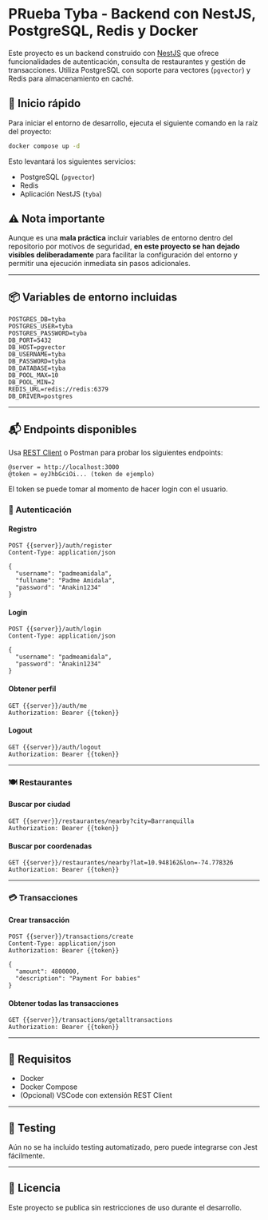 
# PRueba Tyba - Backend con NestJS, PostgreSQL, Redis y Docker

Este proyecto es un backend construido con [NestJS](https://nestjs.com/) que ofrece funcionalidades de autenticación, consulta de restaurantes y gestión de transacciones. Utiliza PostgreSQL con soporte para vectores (`pgvector`) y Redis para almacenamiento en caché.

## 🚀 Inicio rápido

Para iniciar el entorno de desarrollo, ejecuta el siguiente comando en la raíz del proyecto:

```bash
docker compose up -d
```

Esto levantará los siguientes servicios:

- PostgreSQL (`pgvector`)
- Redis
- Aplicación NestJS (`tyba`)

## ⚠️ Nota importante

Aunque es una **mala práctica** incluir variables de entorno dentro del repositorio por motivos de seguridad, **en este proyecto se han dejado visibles deliberadamente** para facilitar la configuración del entorno y permitir una ejecución inmediata sin pasos adicionales.

---

## 📦 Variables de entorno incluidas

```env
POSTGRES_DB=tyba
POSTGRES_USER=tyba
POSTGRES_PASSWORD=tyba
DB_PORT=5432
DB_HOST=pgvector
DB_USERNAME=tyba
DB_PASSWORD=tyba
DB_DATABASE=tyba
DB_POOL_MAX=10
DB_POOL_MIN=2
REDIS_URL=redis://redis:6379
DB_DRIVER=postgres
```

---

## 📬 Endpoints disponibles

Usa [REST Client](https://marketplace.visualstudio.com/items?itemName=humao.rest-client) o Postman para probar los siguientes endpoints:

```http
@server = http://localhost:3000
@token = eyJhbGciOi... (token de ejemplo)
```
El token se puede tomar al momento de hacer login con el usuario.

### 🔐 Autenticación

#### Registro

```http
POST {{server}}/auth/register 
Content-Type: application/json

{
  "username": "padmeamidala",
  "fullname": "Padme Amidala",
  "password": "Anakin1234"
}
```

#### Login

```http
POST {{server}}/auth/login 
Content-Type: application/json

{
  "username": "padmeamidala",
  "password": "Anakin1234"
}
```

#### Obtener perfil

```http
GET {{server}}/auth/me 
Authorization: Bearer {{token}}
```

#### Logout

```http
GET {{server}}/auth/logout
Authorization: Bearer {{token}}
```

---

### 🍽 Restaurantes

#### Buscar por ciudad

```http
GET {{server}}/restaurantes/nearby?city=Barranquilla
Authorization: Bearer {{token}}
```

#### Buscar por coordenadas

```http
GET {{server}}/restaurantes/nearby?lat=10.948162&lon=-74.778326
Authorization: Bearer {{token}}
```

---

### 💳 Transacciones

#### Crear transacción

```http
POST {{server}}/transactions/create
Content-Type: application/json
Authorization: Bearer {{token}}

{
  "amount": 4800000,
  "description": "Payment For babies"
}
```

#### Obtener todas las transacciones

```http
GET {{server}}/transactions/getalltransactions
Authorization: Bearer {{token}}
```

---

## 🐳 Requisitos

- Docker
- Docker Compose
- (Opcional) VSCode con extensión REST Client

---

## 🧪 Testing

Aún no se ha incluido testing automatizado, pero puede integrarse con Jest fácilmente.

---

## 📝 Licencia

Este proyecto se publica sin restricciones de uso durante el desarrollo.

